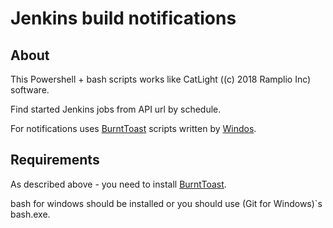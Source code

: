 ﻿# Jenkins build notifications

## About

This Powershell + bash scripts works like CatLight ((c) 2018 Ramplio Inc) software.

Find started Jenkins jobs from API url by schedule.

For notifications uses [BurntToast](https://github.com/Windos/BurntToast) scripts written by [Windos](https://github.com/Windos).

## Requirements

As described above - you need to install [BurntToast](https://github.com/Windos/BurntToast).

bash for windows should be installed or you should use (Git for Windows)`s bash.exe.